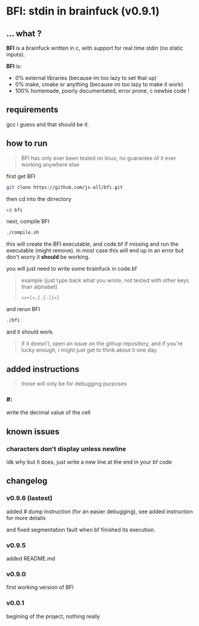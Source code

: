 # BFI: stdin in brainfuck (v0.9.1)

## ... what ?

**BFI** is a brainfuck written in c, with support for real time stdin (no static inputs).

**BFI** is:
- 0% external libraries (because im too lazy to set that up)
- 0% make, cmake or anything (because im too lazy to make it work)
- 100% homemade, poorly documentated, error prone, c newbie code !

## requirements

gcc i guess and that should be it.

## how to run
> BFI has only ever been tested on linux, no guarantee of it ever working anywhere else

first get BFI

```bash
git clone https://github.com/js-all/bfi.git
```

then cd into the dirrectory

```bash
cd bfi
```

next, compile BFI

```bash
./compile.sh
```

this will create the BFI executable, and code.bf if missing and run the executable (might remove).
in most case this will end up in an error but don't worry it **should** be working.

you will just need to write some brainfuck in code.bf

> example (just type back what you wrote, not tested with other keys than alphabet)
> ```brainfuck
> >>+[<,[.[-]]>]
> ```

and rerun BFI

```bash
./bfi
```

and it should work.

> if it doesn't, open an issue on the githup repository, and if you're lucky enough, i might just get to think about it one day.

## added instructions

> those will only be for debugging purposes

### \#:

write the decimal value of the cell

## known issues

### characters don't display unless newline 

idk why but it does, just write a new line at the end in your bf code

## changelog

### v0.9.6 (lastest)

added # dump instruction (for an easier debugging), see added instruction for more details

and fixed segmentation fault when bf finished its execution.

### v0.9.5

added README.md

### v0.9.0

first working version of BFI

### v0.0.1

begining of the project, nothing really